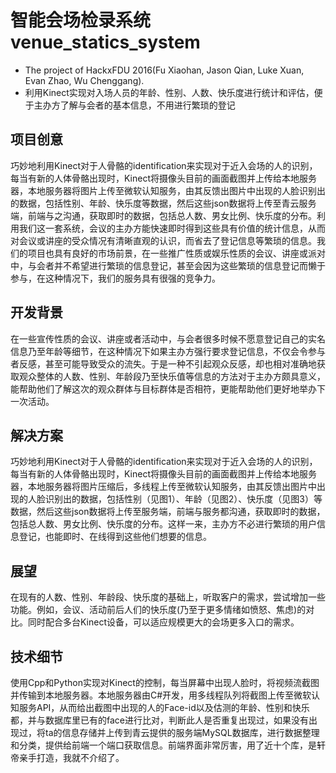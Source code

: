 # 智能会场检录系统 venue_statics_system

- The project of HackxFDU 2016(Fu Xiaohan, Jason Qian, Luke Xuan, Evan Zhao, Wu Chenggang).
- 利用Kinect实现对入场人员的年龄、性别、人数、快乐度进行统计和评估，便于主办方了解与会者的基本信息，不用进行繁琐的登记

## 项目创意

巧妙地利用Kinect对于人骨骼的identification来实现对于近入会场的人的识别，每当有新的人体骨骼出现时，Kinect将摄像头目前的画面截图并上传给本地服务器，本地服务器将图片上传至微软认知服务，由其反馈出图片中出现的人脸识别出的数据，包括性别、年龄、快乐度等数据，然后这些json数据将上传至青云服务端，前端与之沟通，获取即时的数据，包括总人数、男女比例、快乐度的分布。利用我们这一套系统，会议的主办方能快速即时得到这些具有价值的统计信息，从而对会议或讲座的受众情况有清晰直观的认识，而省去了登记信息等繁琐的信息。我们的项目也具有良好的市场前景，在一些推广性质或娱乐性质的会议、讲座或派对中，与会者并不希望进行繁琐的信息登记，甚至会因为这些繁琐的信息登记而懒于参与，在这种情况下，我们的服务具有很强的竞争力。

## 开发背景

在一些宣传性质的会议、讲座或者活动中，与会者很多时候不愿意登记自己的实名信息乃至年龄等细节，在这种情况下如果主办方强行要求登记信息，不仅会令参与者反感，甚至可能导致受众的流失。于是一种不引起观众反感，却也相对准确地获取观众整体的人数、性别、年龄段乃至快乐值等信息的方法对于主办方颇具意义，能帮助他们了解这次的观众群体与目标群体是否相符，更能帮助他们更好地举办下一次活动。

## 解决方案
巧妙地利用Kinect对于人骨骼的identification来实现对于近入会场的人的识别，每当有新的人体骨骼出现时，Kinect将摄像头目前的画面截图并上传给本地服务器，本地服务器将图片压缩后，多线程上传至微软认知服务，由其反馈出图片中出现的人脸识别出的数据，包括性别（见图1）、年龄（见图2）、快乐度（见图3）等数据，然后这些json数据将上传至服务端，前端与服务都沟通，获取即时的数据，包括总人数、男女比例、快乐度的分布。这样一来，主办方不必进行繁琐的用户信息登记，也能即时、在线得到这些他们想要的信息。

## 展望
在现有的人数、性别、年龄段、快乐度的基础上，听取客户的需求，尝试增加一些功能。例如，会议、活动前后人们的快乐度(乃至于更多情绪如愤怒、焦虑)的对比。同时配合多台Kinect设备，可以适应规模更大的会场更多入口的需求。

## 技术细节
使用Cpp和Python实现对Kinect的控制，每当屏幕中出现人脸时，将视频流截图并传输到本地服务器。本地服务器由C#开发，用多线程队列将截图上传至微软认知服务API，从而给出截图中出现的人的Face-id以及估测的年龄、性别和快乐都，并与数据库里已有的face进行比对，判断此人是否重复出现过，如果没有出现过，将ta的信息存储并上传到青云提供的服务端MySQL数据库，进行数据整理和分类，提供给前端一个端口获取信息。前端界面非常厉害，用了近十个库，是轩帝亲手打造，我就不介绍了。
